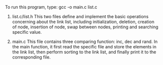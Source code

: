 To run this program, type:
gcc -o main.c list.c

1. list.c/list.h
	This two files define and implement the basic operations concerning about the link list, including initialization, deletion, creation of node, insertion of node, swap between nodes, printing and searching specific value.

2. main.c
	This file contains three comparing function: inc, dec and rand. In the main function, it first read the specific file and store the elements in the link list, then perform sorting to the link list, and finally print it to the corresponding file.
